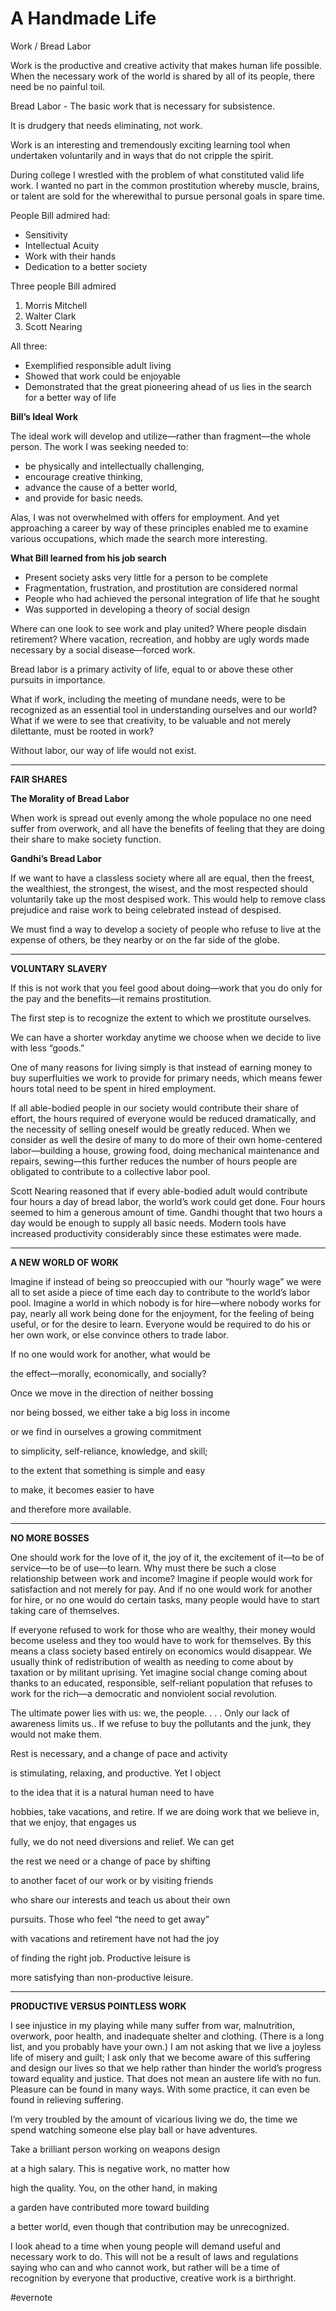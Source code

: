 # A Handmade Life

Work / Bread Labor

Work is the productive and creative activity that makes human life possible. When the necessary work of the world is shared by all of its people, there need be no painful toil.

Bread Labor - The basic work that is necessary for subsistence.

It is drudgery that needs eliminating, not work.

Work is an interesting and tremendously exciting learning tool when undertaken voluntarily and in ways that do not cripple the spirit.

During college I wrestled with the problem of what constituted valid life work. I wanted no part in the common prostitution whereby muscle, brains, or talent are sold for the wherewithal to pursue personal goals in spare time.

People Bill admired had:

- Sensitivity
- Intellectual Acuity
- Work with their hands
- Dedication to a better society

Three people Bill admired

1. Morris Mitchell
2. Walter Clark
3. Scott Nearing

All three:

- Exemplified responsible adult living
- Showed that work could be enjoyable
- Demonstrated that the great pioneering ahead of us lies in the search for a better way of life

**Bill’s Ideal Work**

The ideal work will develop and utilize—rather than fragment—the whole person. The work I was seeking needed to:

- be physically and intellectually challenging,
- encourage creative thinking,
- advance the cause of a better world,
- and provide for basic needs.

Alas, I was not overwhelmed with offers for employment. And yet approaching a career by way of these principles enabled me to examine various occupations, which made the search more interesting.

**What Bill learned from his job search**

- Present society asks very little for a person to be complete
- Fragmentation, frustration, and prostitution are considered normal
- People who had achieved the personal integration of life that he sought
- Was supported in developing a theory of social design

Where can one look to see work and play united? Where people disdain retirement? Where vacation, recreation, and hobby are ugly words made necessary by a social disease—forced work.

Bread labor is a primary activity of life, equal to or above these other pursuits in importance.

What if work, including the meeting of mundane needs, were to be recognized as an essential tool in understanding ourselves and our world? What if we were to see that creativity, to be valuable and not merely dilettante, must be rooted in work?

Without labor, our way of life would not exist.

---

**FAIR SHARES**

**The Morality of Bread Labor**

When work is spread out evenly among the whole populace no one need suffer from overwork, and all have the benefits of feeling that they are doing their share to make society function.

**Gandhi’s Bread Labor**

If we want to have a classless society where all are equal, then the freest, the wealthiest, the strongest, the wisest, and the most respected should voluntarily take up the most despised work. This would help to remove class prejudice and raise work to being celebrated instead of despised.

We must find a way to develop a society of people who refuse to live at the expense of others, be they nearby or on the far side of the globe.

---

**VOLUNTARY SLAVERY**

If this is not work that you feel good about doing—work that you do only for the pay and the benefits—it remains prostitution.

The first step is to recognize the extent to which we prostitute ourselves.

We can have a shorter workday anytime we choose when we decide to live with less “goods.”

One of many reasons for living simply is that instead of earning money to buy superfluities we work to provide for primary needs, which means fewer hours total need to be spent in hired employment.

If all able-bodied people in our society would contribute their share of effort, the hours required of everyone would be reduced dramatically, and the necessity of selling oneself would be greatly reduced. When we consider as well the desire of many to do more of their own home-centered labor—building a house, growing food, doing mechanical maintenance and repairs, sewing—this further reduces the number of hours people are obligated to contribute to a collective labor pool.

Scott Nearing reasoned that if every able-bodied adult would contribute four hours a day of bread labor, the world’s work could get done. Four hours seemed to him a generous amount of time. Gandhi thought that two hours a day would be enough to supply all basic needs. Modern tools have increased productivity considerably since these estimates were made.

---

**A NEW WORLD OF WORK**

Imagine if instead of being so preoccupied with our “hourly wage” we were all to set aside a piece of time each day to contribute to the world’s labor pool. Imagine a world in which nobody is for hire—where nobody works for pay, nearly all work being done for the enjoyment, for the feeling of being useful, or for the desire to learn. Everyone would be required to do his or her own work, or else convince others to trade labor.

If no one would work for another, what would be

the effect—morally, economically, and socially?

Once we move in the direction of neither bossing

nor being bossed, we either take a big loss in income

or we find in ourselves a growing commitment

to simplicity, self-reliance, knowledge, and skill;

to the extent that something is simple and easy

to make, it becomes easier to have

and therefore more available.

---

**NO MORE BOSSES**

One should work for the love of it, the joy of it, the excitement of it—to be of service—to be of use—to learn. Why must there be such a close relationship between work and income? Imagine if people would work for satisfaction and not merely for pay. And if no one would work for another for hire, or no one would do certain tasks, many people would have to start taking care of themselves.

If everyone refused to work for those who are wealthy, their money would become useless and they too would have to work for themselves. By this means a class society based entirely on economics would disappear. We usually think of redistribution of wealth as needing to come about by taxation or by militant uprising. Yet imagine social change coming about thanks to an educated, responsible, self-reliant population that refuses to work for the rich—a democratic and nonviolent social revolution.

The ultimate power lies with us: we, the people. . . . Only our lack of awareness limits us.. If we refuse to buy the pollutants and the junk, they would not make them.

Rest is necessary, and a change of pace and activity

is stimulating, relaxing, and productive. Yet I object

to the idea that it is a natural human need to have

hobbies, take vacations, and retire. If we are doing work that we believe in, that we enjoy, that engages us

fully, we do not need diversions and relief. We can get

the rest we need or a change of pace by shifting

to another facet of our work or by visiting friends

who share our interests and teach us about their own

pursuits. Those who feel “the need to get away”

with vacations and retirement have not had the joy

of finding the right job. Productive leisure is

more satisfying than non-productive leisure.

---

**PRODUCTIVE VERSUS POINTLESS WORK**

I see injustice in my playing while many suffer from war, malnutrition, overwork, poor health, and inadequate shelter and clothing. (There is a long list, and you probably have your own.) I am not asking that we live a joyless life of misery and guilt; I ask only that we become aware of this suffering and design our lives so that we help rather than hinder the world’s progress toward equality and justice. That does not mean an austere life with no fun. Pleasure can be found in many ways. With some practice, it can even be found in relieving suffering.

I’m very troubled by the amount of vicarious living we do, the time we spend watching someone else play ball or have adventures.

Take a brilliant person working on weapons design

at a high salary. This is negative work, no matter how

high the quality. You, on the other hand, in making

a garden have contributed more toward building

a better world, even though that contribution may be unrecognized.

I look ahead to a time when young people will demand useful and necessary work to do. This will not be a result of laws and regulations saying who can and who cannot work, but rather will be a time of recognition by everyone that productive, creative work is a birthright.

\#evernote

